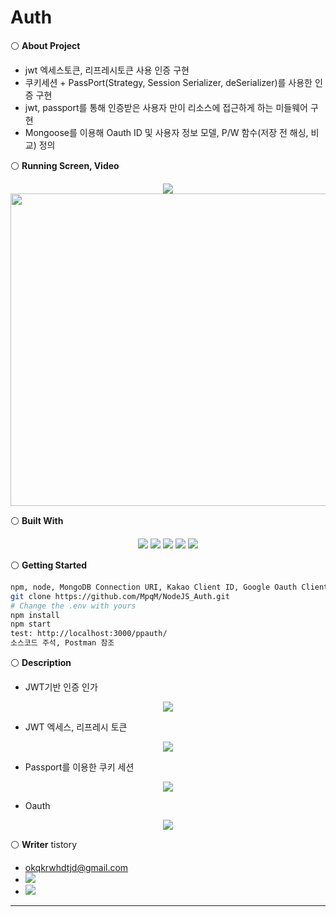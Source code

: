 # Auth
⚪ **About Project**
 * jwt 엑세스토큰, 리프레시토큰 사용 인증 구현
 * 쿠키세션 + PassPort(Strategy, Session Serializer, deSerializer)를 사용한 인증 구현
 * jwt, passport를 통해 인증받은 사용자 만이 리소스에 접근하게 하는 미들웨어 구현
 * Mongoose를 이용해 Oauth ID 및 사용자 정보 모델, P/W 함수(저장 전 해싱, 비교) 정의

⚪ **Running Screen, Video**
<p align ="center">
<a href="https://www.youtube.com/watch?v=vQkZ0dgmi9I"><img src ="https://img.shields.io/badge/youtube-FF0000.svg?&style=for-the-badge&logo=youtube&logoColor=white"/></a>
</br>
<img width="700" height="500" src="https://user-images.githubusercontent.com/79093184/268300607-ec6350cc-e75c-4796-b58d-3ce3a4182c51.png"/>
</p>

⚪ **Built With**
<p align ="center">
  <img src ="https://img.shields.io/badge/ejs-F7DF1E.svg?&style=for-the-badge&logo=ejs&logoColor=white"/> <img src ="https://img.shields.io/badge/javascript-F7DF1E.svg?&style=for-the-badge&logo=JavaScript&logoColor=white"/> <img src ="https://img.shields.io/badge/express-339933.svg?&style=for-the-badge&logo=express&logoColor=white"/> <img src ="https://img.shields.io/badge/nodejs-339933.svg?&style=for-the-badge&logo=nodedotjs&logoColor=white"/> <img src ="https://img.shields.io/badge/mongodb-339933.svg?&style=for-the-badge&logo=mongodb&logoColor=white"/>
</p>

⚪ **Getting Started**
  ```bash
  npm, node, MongoDB Connection URI, Kakao Client ID, Google Oauth Client ID
  git clone https://github.com/MpqM/NodeJS_Auth.git
  # Change the .env with yours
  npm install
  npm start
  test: http://localhost:3000/ppauth/
  소스코드 주석, Postman 참조
  ```

⚪ **Description**
* JWT기반 인증 인가
<p align ="center"><img src="https://user-images.githubusercontent.com/79093184/268309865-786a47dc-375f-4eae-bf8e-1834a2a7002c.png"/></p>

* JWT 엑세스, 리프레시 토큰
<p align ="center"><img src="https://user-images.githubusercontent.com/79093184/268310086-41f36848-0fa9-4de2-b80b-019cb2eacc1b.png"/></p>

* Passport를 이용한 쿠키 세션
<p align ="center"><img src="https://user-images.githubusercontent.com/79093184/268310220-7ddbc695-f9a4-4231-88bd-53142ffda367.png"/></p>

* Oauth
<p align ="center"><img src="https://user-images.githubusercontent.com/79093184/268310369-5082e1e3-b6f9-4847-a262-fdf04b637dcf.png"/></p>

⚪ **Writer**
tistory
* okqkrwhdtjd@gmail.com
* <a href = "https://github.com/MpqM"><img src ="https://img.shields.io/badge/GitHub-181717.svg?&style=for-the-badge&logo=GitHub&logoColor=white"/></a>
* <a href = "https://MpqM.tistory.com/"> <img src ="https://img.shields.io/badge/Tistory-000000.svg?&style=for-the-badge&logo=Tistory&logoColor=white"/></a>
* * *
